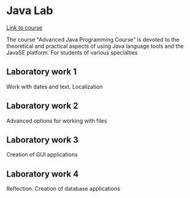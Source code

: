 # Java Lab

[Link to course](http://www.iwanoff.inf.ua/java_ua_2/index.html)

The course "Advanced Java Programming Course" is devoted to the theoretical and practical aspects of using Java language tools and the JavaSE platform. For students of various specialties

## Laboratory work 1
Work with dates and text. Localization

## Laboratory work 2
Advanced options for working with files

## Laboratory work 3
Creation of GUI applications

## Laboratory work 4
Reflection. Creation of database applications

